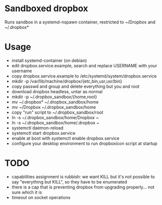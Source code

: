 # Sandboxed dropbox

Runs sandbox in a systemd-nspawn container, restricted to ~/Dropbox and ~/.dropbox*

# Usage

- install systemd-container (on debian)
- edit dropbox.service.example, search and replace USERNAME with your username
- copy dropbox.service.example to /etc/systemd/system/dropbox.service
- mkdir -p /var/lib/machine/dropbox/{etc,bin,usr,usr/bin}
- copy passwd and group and delete everything but you and root
- download dropbox headless, untar as normal
- mkdir -p ~/.dropbox_sandbox/{home,root}
- mv ~/.dropbox* ~/.dropbox_sandbox/home
- mv ~/Dropbox ~/.dropbox_sandbox/home
- copy "run" script to ~/.dropbox_sandbox/root
- ln -s ~/.dropbox_sandbox/home/Dropbox ~
- ln -s ~/.dropbox_sandbox/home/.dropbox ~
- systemctl daemon-reload
- systemctl start dropbox.service
- enable at boot with systemctl enable dropbox.service
- configure your desktop environment to run dropboxicon script at startup


# TODO

- capabilities assignment is rubbish: we want KILL but it's not possible to say "everything but KILL", so they have to be enumerated
- there is a cap that is preventing dropbox from upgrading properly... not sure which it is
- timeout on socket operations
